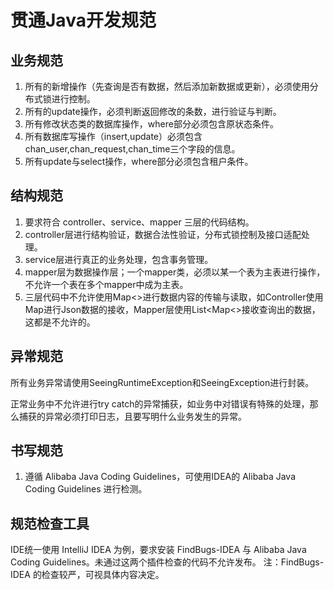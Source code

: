 # 贯通Java开发规范

## 业务规范

1. 所有的新增操作（先查询是否有数据，然后添加新数据或更新），必须使用分布式锁进行控制。
2. 所有的update操作，必须判断返回修改的条数，进行验证与判断。
3. 所有修改状态类的数据库操作，where部分必须包含原状态条件。
4. 所有数据库写操作（insert,update）必须包含chan_user,chan_request,chan_time三个字段的信息。
5. 所有update与select操作，where部分必须包含租户条件。

## 结构规范

1. 要求符合 controller、service、mapper 三层的代码结构。
2. controller层进行结构验证，数据合法性验证，分布式锁控制及接口适配处理。
3. service层进行真正的业务处理，包含事务管理。
4. mapper层为数据操作层；一个mapper类，必须以某一个表为主表进行操作，不允许一个表在多个mapper中成为主表。
5. 三层代码中不允许使用Map<>进行数据内容的传输与读取，如Controller使用Map进行Json数据的接收，Mapper层使用List<Map<>接收查询出的数据，这都是不允许的。

## 异常规范

所有业务异常请使用SeeingRuntimeException和SeeingException进行封装。

正常业务中不允许进行try catch的异常捕获，如业务中对错误有特殊的处理，那么捕获的异常必须打印日志，且要写明什么业务发生的异常。

## 书写规范

1. 遵循 Alibaba Java Coding Guidelines，可使用IDEA的 Alibaba Java Coding Guidelines 进行检测。

## 规范检查工具

IDE统一使用 IntelliJ IDEA 为例，要求安装 FindBugs-IDEA 与 Alibaba Java Coding Guidelines。未通过这两个插件检查的代码不允许发布。
注：FindBugs-IDEA 的检查较严，可视具体内容决定。